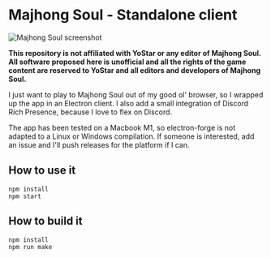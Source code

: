# Majhong Soul - Standalone client

![Majhong Soul screenshot](images/screenshot.png)

**This repository is not affiliated with YoStar or any editor of Majhong Soul. All software proposed here is unofficial and all the rights of the game content are reserved to YoStar and all editors and developers of Majhong Soul.**

I just want to play to Majhong Soul out of my good ol' browser, so I wrapped up the app in an Electron client.
I also add a small integration of Discord Rich Presence, because I love to flex on Discord.

The app has been tested on a Macbook M1, so electron-forge is not adapted to a Linux or Windows compilation.
If someone is interested, add an issue and I'll push releases for the platform if I can.

## How to use it

```
npm install
npm start
```

## How to build it

```
npm install
npm run make
```
